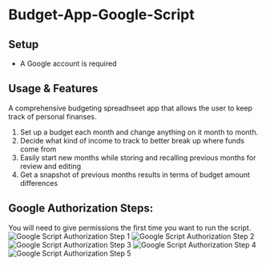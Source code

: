 # Budget-App-Google-Script

## Setup
- A Google account is required
## Usage & Features
A comprehensive budgeting spreadhseet app that allows the user to keep track of personal finanses.
1) Set up a budget each month and change anything on it month to month.
2) Decide what kind of income to track to better break up where funds come from
3) Easily start new months while storing and recalling previous months for review and editing
4) Get a snapshot of previous months results in terms of budget amount differences

## Google Authorization Steps:
You will need to give permissions the first time you want to run the script.
![Google Script Authorization Step 1](https://user-images.githubusercontent.com/74803363/115067547-b56d2e80-9eb6-11eb-83ef-be47fa632c0d.PNG)
![Google Script Authorization Step 2](https://user-images.githubusercontent.com/74803363/115067554-b69e5b80-9eb6-11eb-88c9-e6bf5b168bf1.PNG)
![Google Script Authorization Step 3](https://user-images.githubusercontent.com/74803363/115067558-b7cf8880-9eb6-11eb-8ea2-3a35f5b43c50.PNG)
![Google Script Authorization Step 4](https://user-images.githubusercontent.com/74803363/115067559-b900b580-9eb6-11eb-8acd-cf12b3ed50d1.PNG)
![Google Script Authorization Step 5](https://user-images.githubusercontent.com/74803363/115067565-baca7900-9eb6-11eb-88ee-7c316b0548de.PNG)
